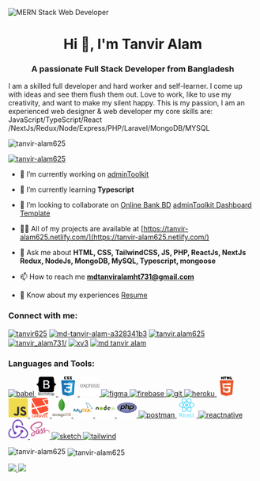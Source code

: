![MERN Stack Web Developer](https://t4.ftcdn.net/jpg/02/78/37/47/360_F_278374738_ypRn0utOVnebuhmpSrDiwkzFsdqEm0aa.jpg)

<h1 align="center">Hi 👋, I'm Tanvir Alam</h1>
<h3 align="center">A passionate Full Stack Developer from Bangladesh</h3>

I am a skilled full developer and hard worker and self-learner. I come up with ideas and see them flush them out. Love to work, like to use my creativity, and want to make my silent happy. This is my passion, I am an experienced web designer & web developer my core skills are: JavaScript/TypeScript/React /NextJs/Redux/Node/Express/PHP/Laravel/MongoDB/MYSQL

<p align="left"> <img src="https://komarev.com/ghpvc/?username=tanvir-alam625&label=Profile%20views&color=0e75b6&style=flat" alt="tanvir-alam625" /> </p>

<p align="left"> <a href="https://github.com/ryo-ma/github-profile-trophy"><img src="https://github-profile-trophy.vercel.app/?username=tanvir-alam625" alt="tanvir-alam625" /></a> </p>

- 🔭 I’m currently working on [adminToolkit]()

- 🌱 I’m currently learning **Typescript**

- 👯 I’m looking to collaborate on [Online Bank BD](https://online-money-bd.netlify.app/) [adminToolkit Dashboard Template](https://www.getadmintoolkit.com/)

- 👨‍💻 All of my projects are available at [https://tanvir-alam625.netlify.com/](https://tanvir-alam625.netlify.com/)

- 💬 Ask me about **HTML, CSS, TailwindCSS, JS, PHP, ReactJs, NextJs Redux, NodeJs, MongoDB, MySQL, Typescript, mongoose**

- 📫 How to reach me **mdtanviralamht731@gmail.com**

- 📄 Know about my experiences [Resume](https://docs.google.com/document/d/1R9pWhC6jAxIdnTYml89mnKOG1K6a9JUrmJZkdnE4SZw/edit?usp=sharing)

<h3 align="left">Connect with me:</h3>
<p align="left">
<a href="https://twitter.com/tanvir625" target="blank"><img align="center" src="https://raw.githubusercontent.com/rahuldkjain/github-profile-readme-generator/master/src/images/icons/Social/twitter.svg" alt="tanvir625" height="30" width="40" /></a>
<a href="https://www.linkedin.com/in/tanviralam625/" target="blank"><img align="center" src="https://raw.githubusercontent.com/rahuldkjain/github-profile-readme-generator/master/src/images/icons/Social/linked-in-alt.svg" alt="md-tanvir-alam-a328341b3" height="30" width="40" /></a>
<a href="https://fb.com/tanvir.alam625" target="blank"><img align="center" src="https://raw.githubusercontent.com/rahuldkjain/github-profile-readme-generator/master/src/images/icons/Social/facebook.svg" alt="tanvir.alam625" height="30" width="40" /></a>
<a href="https://instagram.com/tanvir_alam731/" target="blank"><img align="center" src="https://raw.githubusercontent.com/rahuldkjain/github-profile-readme-generator/master/src/images/icons/Social/instagram.svg" alt="tanvir_alam731/" height="30" width="40" /></a>
<a href="https://www.behance.net/xv3" target="blank"><img align="center" src="https://raw.githubusercontent.com/rahuldkjain/github-profile-readme-generator/master/src/images/icons/Social/behance.svg" alt="xv3" height="30" width="40" /></a>
<a href="https://www.youtube.com/c/md tanvir alam" target="blank"><img align="center" src="https://raw.githubusercontent.com/rahuldkjain/github-profile-readme-generator/master/src/images/icons/Social/youtube.svg" alt="md tanvir alam" height="30" width="40" /></a>
</p>

<h3 align="left">Languages and Tools:</h3>
<p align="left"> <a href="https://babeljs.io/" target="_blank" rel="noreferrer"> <img src="https://www.vectorlogo.zone/logos/babeljs/babeljs-icon.svg" alt="babel" width="40" height="40"/> </a> <a href="https://getbootstrap.com" target="_blank" rel="noreferrer"> <img src="https://raw.githubusercontent.com/devicons/devicon/master/icons/bootstrap/bootstrap-plain-wordmark.svg" alt="bootstrap" width="40" height="40"/> </a> <a href="https://www.w3schools.com/css/" target="_blank" rel="noreferrer"> <img src="https://raw.githubusercontent.com/devicons/devicon/master/icons/css3/css3-original-wordmark.svg" alt="css3" width="40" height="40"/> </a> <a href="https://expressjs.com" target="_blank" rel="noreferrer"> <img src="https://raw.githubusercontent.com/devicons/devicon/master/icons/express/express-original-wordmark.svg" alt="express" width="40" height="40"/> </a> <a href="https://www.figma.com/" target="_blank" rel="noreferrer"> <img src="https://www.vectorlogo.zone/logos/figma/figma-icon.svg" alt="figma" width="40" height="40"/> </a> <a href="https://firebase.google.com/" target="_blank" rel="noreferrer"> <img src="https://www.vectorlogo.zone/logos/firebase/firebase-icon.svg" alt="firebase" width="40" height="40"/> </a> <a href="https://git-scm.com/" target="_blank" rel="noreferrer"> <img src="https://www.vectorlogo.zone/logos/git-scm/git-scm-icon.svg" alt="git" width="40" height="40"/> </a> <a href="https://heroku.com" target="_blank" rel="noreferrer"> <img src="https://www.vectorlogo.zone/logos/heroku/heroku-icon.svg" alt="heroku" width="40" height="40"/> </a> <a href="https://www.w3.org/html/" target="_blank" rel="noreferrer"> <img src="https://raw.githubusercontent.com/devicons/devicon/master/icons/html5/html5-original-wordmark.svg" alt="html5" width="40" height="40"/> </a> <a href="https://developer.mozilla.org/en-US/docs/Web/JavaScript" target="_blank" rel="noreferrer"> <img src="https://raw.githubusercontent.com/devicons/devicon/master/icons/javascript/javascript-original.svg" alt="javascript" width="40" height="40"/> </a> <a href="https://laravel.com/" target="_blank" rel="noreferrer"> <img src="https://raw.githubusercontent.com/devicons/devicon/master/icons/laravel/laravel-plain-wordmark.svg" alt="laravel" width="40" height="40"/> </a> <a href="https://www.mongodb.com/" target="_blank" rel="noreferrer"> <img src="https://raw.githubusercontent.com/devicons/devicon/master/icons/mongodb/mongodb-original-wordmark.svg" alt="mongodb" width="40" height="40"/> </a> <a href="https://www.mysql.com/" target="_blank" rel="noreferrer"> <img src="https://raw.githubusercontent.com/devicons/devicon/master/icons/mysql/mysql-original-wordmark.svg" alt="mysql" width="40" height="40"/> </a> <a href="https://nodejs.org" target="_blank" rel="noreferrer"> <img src="https://raw.githubusercontent.com/devicons/devicon/master/icons/nodejs/nodejs-original-wordmark.svg" alt="nodejs" width="40" height="40"/> </a> <a href="https://www.php.net" target="_blank" rel="noreferrer"> <img src="https://raw.githubusercontent.com/devicons/devicon/master/icons/php/php-original.svg" alt="php" width="40" height="40"/> </a> <a href="https://postman.com" target="_blank" rel="noreferrer"> <img src="https://www.vectorlogo.zone/logos/getpostman/getpostman-icon.svg" alt="postman" width="40" height="40"/> </a> <a href="https://reactjs.org/" target="_blank" rel="noreferrer"> <img src="https://raw.githubusercontent.com/devicons/devicon/master/icons/react/react-original-wordmark.svg" alt="react" width="40" height="40"/> </a> <a href="https://reactnative.dev/" target="_blank" rel="noreferrer"> <img src="https://reactnative.dev/img/header_logo.svg" alt="reactnative" width="40" height="40"/> </a> <a href="https://redux.js.org" target="_blank" rel="noreferrer"> <img src="https://raw.githubusercontent.com/devicons/devicon/master/icons/redux/redux-original.svg" alt="redux" width="40" height="40"/> </a> <a href="https://sass-lang.com" target="_blank" rel="noreferrer"> <img src="https://raw.githubusercontent.com/devicons/devicon/master/icons/sass/sass-original.svg" alt="sass" width="40" height="40"/> </a> <a href="https://www.sketch.com/" target="_blank" rel="noreferrer"> <img src="https://www.vectorlogo.zone/logos/sketchapp/sketchapp-icon.svg" alt="sketch" width="40" height="40"/> </a> <a href="https://tailwindcss.com/" target="_blank" rel="noreferrer"> <img src="https://www.vectorlogo.zone/logos/tailwindcss/tailwindcss-icon.svg" alt="tailwind" width="40" height="40"/> </a> </p>

<p><img align="left" src="https://github-readme-stats.vercel.app/api/top-langs?username=tanvir-alam625&show_icons=true&locale=en&layout=compact" alt="tanvir-alam625" /></p>

<p>&nbsp;<img align="center" src="https://github-readme-stats.vercel.app/api?username=tanvir-alam625&show_icons=true&locale=en" alt="tanvir-alam625" /></p>

<a href="https://github.com/tanvir-alam625/github-stats">
  
![](https://github.com/tanvir-alam625/github-stats/blob/master/generated/overview.svg)
![](https://github.com/tanvir-alam625/github-stats/blob/master/generated/languages.svg)
</a>  
